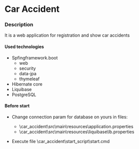 # Car Accident

### Description

It is a web application for registration and show car accidents

#### Used technologies
* Spfingframework.boot
    * web
    * security
    * data-jpa
    * thymeleaf
* Hibernate core
* Liquibase
* PostgreSQL

#### Before start
* Change connection param for database on yours in files:
    * \car_accident\src\main\resources\application.properties
    * \car_accident\src\main\resources\liquibase\lb.properties
 
 * Execute file \car_accident\start_script\start.cmd
 